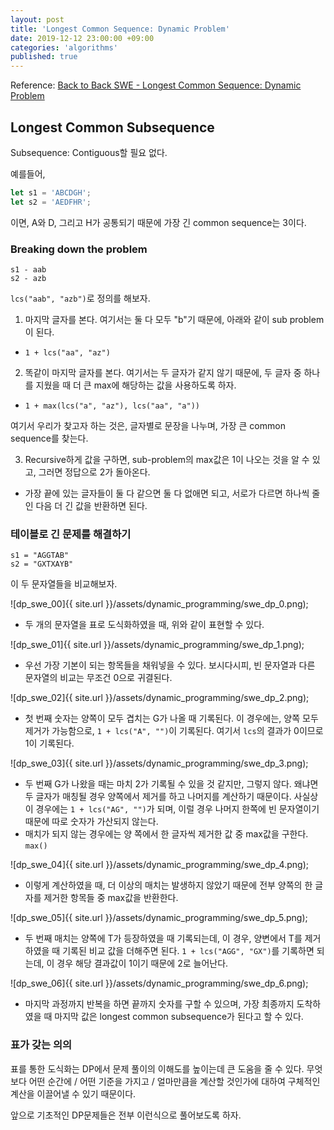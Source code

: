 ```yaml
---
layout: post
title: 'Longest Common Sequence: Dynamic Problem'
date: 2019-12-12 23:00:00 +09:00
categories: 'algorithms'
published: true
---
```


Reference: [Back to Back SWE - Longest Common Sequence: Dynamic Problem](https://youtu.be/ASoaQq66foQ)

## Longest Common Subsequence

Subsequence: Contiguous할 필요 없다.

예를들어,

```javascript
let s1 = 'ABCDGH';
let s2 = 'AEDFHR';
```

이면, A와 D, 그리고 H가 공통되기 때문에 가장 긴 common sequence는 3이다.

### Breaking down the problem

```
s1 - aab
s2 - azb
```

`lcs("aab", "azb")`로 정의를 해보자.

1. 마지막 글자를 본다. 여기서는 둘 다 모두 "b"기 때문에, 아래와 같이 sub problem이 된다.

- `1 + lcs("aa", "az")`

2. 똑같이 마지막 글자를 본다. 여기서는 두 글자가 같지 않기 때문에, 두 글자 중 하나를 지웠을 때 더 큰 max에 해당하는 값을 사용하도록 하자.

- `1 + max(lcs("a", "az"), lcs("aa", "a"))`

여기서 우리가 찾고자 하는 것은, 글자별로 문장을 나누며, 가장 큰 common sequence를 찾는다.

3. Recursive하게 값을 구하면, sub-problem의 max값은 1이 나오는 것을 알 수 있고, 그러면 정답으로 2가 돌아온다.

- 가장 끝에 있는 글자들이 둘 다 같으면 둘 다 없애면 되고, 서로가 다르면 하나씩 줄인 다음 더 긴 값을 반환하면 된다.

### 테이블로 긴 문제를 해결하기

```
s1 = "AGGTAB"
s2 = "GXTXAYB"
```

이 두 문자열들을 비교해보자.

![dp_swe_00]{{ site.url }}/assets/dynamic_programming/swe_dp_0.png);

- 두 개의 문자열을 표로 도식화하였을 때, 위와 같이 표현할 수 있다.

![dp_swe_01]{{ site.url }}/assets/dynamic_programming/swe_dp_1.png);

- 우선 가장 기본이 되는 항목들을 채워넣을 수 있다. 보시다시피, 빈 문자열과 다른 문자열의 비교는 무조건 0으로 귀결된다.

![dp_swe_02]{{ site.url }}/assets/dynamic_programming/swe_dp_2.png);

- 첫 번째 숫자는 양쪽이 모두 겹치는 G가 나올 때 기록된다. 이 경우에는, 양쪽 모두 제거가 가능함으로, `1 + lcs("A", "")`이 기록된다. 여기서 `lcs`의 결과가 0이므로 1이 기록된다.

![dp_swe_03]{{ site.url }}/assets/dynamic_programming/swe_dp_3.png);

- 두 번째 G가 나왔을 때는 마치 2가 기록될 수 있을 것 같지만, 그렇지 않다. 왜냐면 두 글자가 매칭될 경우 양쪽에서 제거를 하고 나머지를 계산하기 때문이다. 사실상 이 경우에는 `1 + lcs("AG", "")`가 되며, 이럴 경우 나머지 한쪽에 빈 문자열이기 때문에 따로 숫자가 가산되지 않는다.
- 매치가 되지 않는 경우에는 양 쪽에서 한 글자씩 제거한 값 중 max값을 구한다. `max()`

![dp_swe_04]{{ site.url }}/assets/dynamic_programming/swe_dp_4.png);

- 이렇게 계산하였을 때, 더 이상의 매치는 발생하지 않았기 때문에 전부 양쪽의 한 글자를 제거한 항목들 중 max값을 반환한다.

![dp_swe_05]{{ site.url }}/assets/dynamic_programming/swe_dp_5.png);

- 두 번째 매치는 양쪽에 T가 등장하였을 때 기록되는데, 이 경우, 양변에서 T를 제거하였을 때 기록된 비교 값을 더해주면 된다. `1 + lcs("AGG", "GX")`를 기록하면 되는데, 이 경우 해당 결과값이 1이기 때문에 2로 늘어난다.

![dp_swe_06]{{ site.url }}/assets/dynamic_programming/swe_dp_6.png);

- 마지막 과정까지 반복을 하면 끝까지 숫자를 구할 수 있으며, 가장 최종까지 도착하였을 때 마지막 값은 longest common subsequence가 된다고 할 수 있다.

### 표가 갖는 의의

표를 통한 도식화는 DP에서 문제 풀이의 이해도를 높이는데 큰 도움을 줄 수 있다. 무엇보다 어떤 순간에 / 어떤 기준을 가지고 / 얼마만큼을 계산할 것인가에 대하여 구체적인 계산을 이끌어낼 수 있기 때문이다.

앞으로 기초적인 DP문제들은 전부 이런식으로 풀어보도록 하자.
